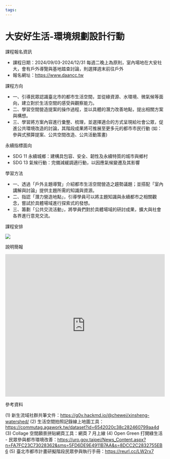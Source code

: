 ```yaml
---
tags:
---
```


# 大安好生活-環境規劃設計行動

課程報名資訊
- 課程日期：2024/09/03-2024/12/31 每週二晚上為原則，室內場地在大安社大，會有戶外導覽與基地踏查討論，則選擇週末前往戶外
- 報名網址：https://www.daancc.tw

課程方向
- 一、引導民眾認識臺北市的都市生活空間，並從綠資源、水環境、微氣候等面向，建立對於生活空間的感受與觀察能力。
- 二、學習空間營造提案的操作過程，並以具體的潛力改善地點，提出相關方案與構想。
- 三、學習將方案內容進行彙整、梳理，並選擇適合的方式呈現給社會公眾，促進公共環境改造的討論，其階段成果將可推展至更多元的都市市民行動 (如：參與式預算提案、公共空間改造、公共活動策畫)

永續指標面向
- SDG 11 永續城鄉：建構具包容、安全、韌性及永續特質的城市與鄉村
- SDG 13 氣候行動：完備減緩調適行動，以因應氣候變遷及其影響

學習方法
- 一、透過「戶外主題導覽」介紹都市生活空間營造之趨勢議題；並搭配「室內講解與討論」提供主題所需的知識與資源。
- 二、指認「潛力營造地點」，引導學員可以將主題知識與永續都市之相關觀念，嘗試於具體場域進行探索式的發想。
- 三、籌劃「公共交流活動」，將學員們對於具體場域的研討成果，擴大與社會各界進行意見交流。

課程安排

![](https://s3-ap-northeast-1.amazonaws.com/g0v-hackmd-images/uploads/upload_0c9755dede8e05d8f42f00ddfe4a8aa1.png)


說明簡報

<iframe src="https://docs.google.com/presentation/d/e/2PACX-1vTBA8Wexo3rFZHv6CQXPtAgN4_VxcdsISAPVnrOVIyhm8uYz-5NiJ9doftXx7nrJ0lLqhK4eCqfnTMY/embed?start=false&loop=false&delayms=3000" frameborder="0" width=100% height="450" allowfullscreen="true" mozallowfullscreen="true" webkitallowfullscreen="true"></iframe>


參考資料

(1) 新生流域社群共筆文件：https://g0v.hackmd.io/@chewei/xinsheng-watershed/
(2) 生活空間拍照記錄線上地圖工具：https://commutag.agawork.tw/dataset?id=6542020c38c282460799aa4d
(3) Collage 空間願景拼貼網頁工具：網頁 7 月上線
(4) Open Green 打開綠生活 - 民眾參與都市環境改善：https://uro.gov.taipei/News_Content.aspx?n=FA7FC23C73028362&sms=5FD6DE9E4911B7AA&s=8DCC2C2832755EB6
(5) 臺北市都市計畫研擬階段民眾參與執行手冊：https://reurl.cc/LW2rx7
 